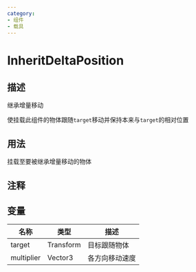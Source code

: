 ```yaml
---
category: 
- 组件
- 载具
---
```

# InheritDeltaPosition
## 描述

继承增量移动

使挂载此组件的物体跟随`target`移动并保持本来与`target`的相对位置

## 用法

挂载至要被继承增量移动的物体

## 注释

## 变量
| 名称 | 类型 | 描述 |
| ----------- | ----------- | ----------- |
| target | Transform | 目标跟随物体 |  
| multiplier  | Vector3 | 各方向移动速度 |  
